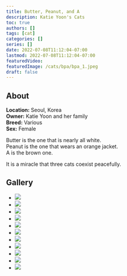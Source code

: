 ```yaml
---
title: Butter, Peanut, and A
description: Katie Yoon's Cats
toc: true
authors: []
tags: [cat]
categories: []
series: []
date: 2022-07-08T11:12:04-07:00
lastmod: 2022-07-08T11:12:04-07:00
featuredVideo: 
featuredImage: /cats/bpa/bpa_1.jpeg
draft: false
---
```


## About

**Location:** Seoul, Korea  
**Owner:** Katie Yoon and her family  
**Breed:** Various  
**Sex:** Female  

Butter is the one that is nearly all white.  
Peanut is the one that wears an orange jacket.  
A is the brown one.  

It is a miracle that three cats coexist peacefully.

<head>
<link rel="stylesheet" href="/cats/collage.css">
</head>

## Gallery
<ul class="columns">
  <li class="item"><img src="/cats/bpa/bpa_1.jpeg"></li>
  <li class="item"><img src="/cats/bpa/bpa_2.jpeg"></li>
  <li class="item"><img src="/cats/bpa/bpa_3.jpeg"></li>
  <li class="item"><img src="/cats/bpa/bpa_4.jpeg"></li>
  <li class="item"><img src="/cats/bpa/bpa_5.jpeg"></li>
  <li class="item"><img src="/cats/bpa/bpa_6.jpeg"></li>
  <li class="item"><img src="/cats/bpa/bpa_7.jpeg"></li>
  <li class="item"><img src="/cats/bpa/bpa_8.jpeg"></li>
  <li class="item"><img src="/cats/bpa/bpa_9.jpeg"></li>
  <li class="item"><img src="/cats/bpa/bpa_a.jpeg"></li>
  <li class="item"><img src="/cats/bpa/bpa_b.jpeg"></li>
</ul>
